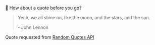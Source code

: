 📣 How about a quote before you go?

> Yeah, we all shine on, like the moon, and the stars, and the sun.
>
> <p>- John Lennon</p>

Quote requested from [Random Quotes API](https://github.com/lukePeavey/quotable)

